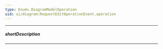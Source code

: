```yaml
---
type: Enums.DiagramModelOperation
uid: ui/diagram:RequestEditOperationEvent.operation
---
```

---
##### shortDescription
<!-- Description goes here -->

---
<!-- Description goes here -->